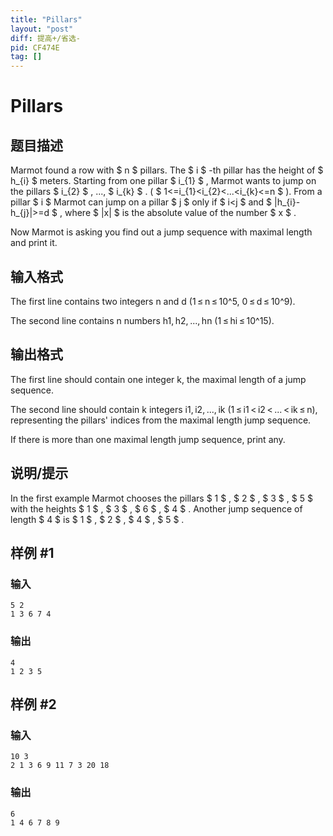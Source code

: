 ```yaml
---
title: "Pillars"
layout: "post"
diff: 提高+/省选-
pid: CF474E
tag: []
---
```


# Pillars

## 题目描述

Marmot found a row with $ n $ pillars. The $ i $ -th pillar has the height of $ h_{i} $ meters. Starting from one pillar $ i_{1} $ , Marmot wants to jump on the pillars $ i_{2} $ , ..., $ i_{k} $ . ( $ 1<=i_{1}<i_{2}<...<i_{k}<=n $ ). From a pillar $ i $ Marmot can jump on a pillar $ j $ only if $ i<j $ and $ |h_{i}-h_{j}|>=d $ , where $ |x| $ is the absolute value of the number $ x $ .

Now Marmot is asking you find out a jump sequence with maximal length and print it.

## 输入格式

The first line contains two integers n and d (1 ≤ n ≤ 10^5, 0 ≤ d ≤ 10^9).

The second line contains n numbers h1, h2, ..., hn (1 ≤ hi ≤ 10^15).

## 输出格式

The first line should contain one integer k, the maximal length of a jump sequence.

The second line should contain k integers i1, i2, ..., ik (1 ≤ i1 < i2 < ... < ik ≤ n), representing the pillars' indices from the maximal length jump sequence.

If there is more than one maximal length jump sequence, print any.

## 说明/提示

In the first example Marmot chooses the pillars $ 1 $ , $ 2 $ , $ 3 $ , $ 5 $ with the heights $ 1 $ , $ 3 $ , $ 6 $ , $ 4 $ . Another jump sequence of length $ 4 $ is $ 1 $ , $ 2 $ , $ 4 $ , $ 5 $ .

## 样例 #1

### 输入

```
5 2
1 3 6 7 4

```

### 输出

```
4
1 2 3 5 

```

## 样例 #2

### 输入

```
10 3
2 1 3 6 9 11 7 3 20 18

```

### 输出

```
6
1 4 6 7 8 9 

```

